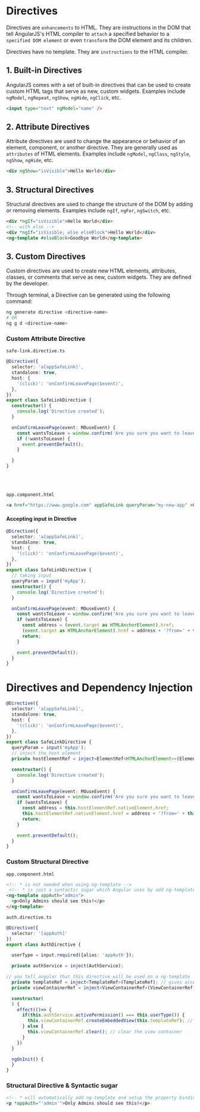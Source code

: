 # Directives 
Directives are `enhancements` to HTML. They are instructions in the DOM that tell AngularJS's HTML compiler to `attach` a specified behavior to a `specified DOM element` or even `transform` the DOM element and its children.

Directives have no template. They are `instructions` to the HTML compiler.

## 1. Built-in Directives 
AngularJS comes with a set of built-in directives that can be used to create custom HTML tags that serve as new, custom widgets. Examples include `ngModel`, `ngRepeat`, `ngShow`, `ngHide`, `ngClick`, etc.

```html
<input type="text" ngModel="name" />
```
## 2. Attribute Directives
Attribute directives are used to change the appearance or behavior of an element, component, or another directive. They are generally used as `attributes` of HTML elements. Examples include `ngModel`, `ngClass`, `ngStyle`, `ngShow`, `ngHide`, etc.

```html
<div ngShow="isVisible">Hello World</div>
```

## 3. Structural Directives
Structural directives are used to change the structure of the DOM by adding or removing elements. Examples include `ngIf`, `ngFor`, `ngSwitch`, etc.

```html
<div *ngIf="isVisible">Hello World</div>
<!-- with else -->
<div *ngIf="isVisible; else elseBlock">Hello World</div>
<ng-template #elseBlock>Goodbye World</ng-template>
```

## 3. Custom Directives
Custom directives are used to create new HTML elements, attributes, classes, or comments that serve as new, custom widgets. They are defined by the developer. 

Through terminal, a Directive can be generated using the following command:
```bash
ng generate directive <directive-name>
# OR
ng g d <directive-name>
```
### Custom Attribute Directive


`safe-link.directive.ts`
```typescript
@Directive({
  selector: 'a[appSafeLink]',
  standalone: true,
  host: {
    '(click)': 'onConfirmLeavePage($event)',
  },
})
export class SafeLinkDirective {
  constructor() {
    console.log('Directive created');
  }

  onConfirmLeavePage(event: MOuseEvent) {
    const wantsToLeave = window.confirm('Are you sure you want to leave this page?');
    if (!wantsToLeave) {
      event.preventDefault();
    }

  }
}
```

<br /> 
<br /> 

`app.component.html`
```html
<a href="https://www.google.com" appSafeLink queryParam="my-new-app" >Google</a>
```


#### Accepting input in Directive
```typescript
@Directive({
  selector: 'a[appSafeLink]',
  standalone: true,
  host: {
    '(click)': 'onConfirmLeavePage($event)',
  },
})
export class SafeLinkDirective {
  // taking input
  queryParam = input('myApp');
  constructor() {
    console.log('Directive created');
  }

  onConfirmLeavePage(event: MOuseEvent) {
    const wantsToLeave = window.confirm('Are you sure you want to leave this page?');
    if (wantsToLeave) {
      const address = (event.target as HTMLAnchorElement).href;
      (event.target as HTMLAnchorElement).href = address + '?from=' + this.queryParam();
      return;
    }

    event.preventDefault();
  }
}
```

# Directives and Dependency Injection

```typescript
@Directive({
  selector: 'a[appSafeLink]',
  standalone: true,
  host: {
    '(click)': 'onConfirmLeavePage($event)',
  },
})
export class SafeLinkDirective {
  queryParam = input('myApp');
  // inject the host element
  private hostElementRef = inject<ElementRef<HTMLAnchorElement>>(ElementRef)

  constructor() {
    console.log('Directive created');
  }

  onConfirmLeavePage(event: MOuseEvent) {
    const wantsToLeave = window.confirm('Are you sure you want to leave this page?');
    if (wantsToLeave) {
      const address = this.hostElementRef.nativeElement.href;
      this.hostElementRef.nativeElement.href = address + '?from=' + this.queryParam();
      return;
    }

    event.preventDefault();
  }
}
```

### Custom Structural Directive
`app.component.html`
```html
<!-- * is not needed when using ng-template -->
 <!-- * is just a syntactic sugar which Angular uses by add ng-template if * is used -->
<ng-template appAuth="admin">
  <p>Only Admins should see this!</p>
</ng-template>
```

`auth.directive.ts`
```typescript
@Directive({
  selector: '[appAuth]'
})
export class AuthDirective {

  userType = input.required({alias: 'appAuth'});

  private authService = inject(AuthService);

// you tell angular that this directive will be used on a ng-template
  private templateRef = inject<TemplateRef>(TemplateRef); // gives access to the content of the template.
  private viewContainerRef = inject<ViewContainerRef>(ViewContainerRef); // access to place in DOM where the template is used.

  constructor(
  ) {
    effect(()=> {
      if(this.authService.activePermission() === this.userType()) {
        this.viewContainerRef.createEmbeddedView(this.templateRef); // createEmbeddedView used to tell Angular to render some new content into a certain place in the DOM.
      } else {
        this.viewContainerRef.clear(); // clear the view container
      }
    })
  }

  ngOnInit() {
  }
}
```

### Structural Directive & Syntactic sugar
```html
<!-- * will automatically add ng-template and setup the property binding -->
<p *appAuth="'admin'">Only Admins should see this!</p>
```